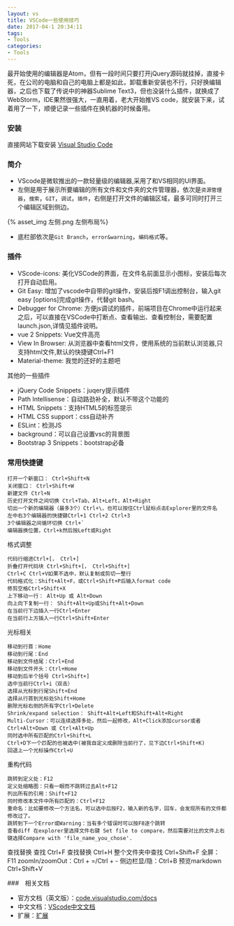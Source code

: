```yaml
---
layout: vs
title: VSCode一些使用技巧
date: 2017-04-1 20:34:11
tags: 
- Tools
categories:
- Tools
---
```

最开始使用的编辑器是Atom，但有一段时间只要打开jQuery源码就挂掉，直接卡死，在公司的电脑和自己的电脑上都是如此，卸载重新安装也不行，只好换编辑器，之后也下载了传说中的神器Sublime Text3，但也没装什么插件，就换成了WebStorm，IDE果然很强大，一直用着，老大开始推VS code，就安装下来，试着用了一下，顺便记录一些插件在换机器的时候备用。  
### 安装

直接网站下载安装 [Visual Studio Code](https://code.visualstudio.com/)
<!--more-->
### 简介
* VScode是微软推出的一款轻量级的编辑器,采用了和VS相同的UI界面。
* 左侧是用于展示所要编辑的所有文件和文件夹的文件管理器，依次是`资源管理器`，`搜索`，`GIT`，`调试`，`插件`，右侧是打开文件的编辑区域，最多可同时打开三个编辑区域到侧边。

<!--![左侧布局](左侧.png)-->
{% asset_img 左侧.png 左侧布局%}

* 底栏部依次是`Git Branch`，`error&warning`，`编码格式`等。 
### 插件
* VScode-icons: 美化VSCode的界面，在文件名前面显示小图标，安装后每次打开自动启用。
* Git Easy: 增加了vscode中自带的git操作，安装后按F1调出控制台，输入git easy [options]完成git操作，代替git bash。
* Debugger for Chrome: 方便js调试的插件，前端项目在Chrome中运行起来之后，可以直接在VSCode中打断点、查看输出、查看控制台，需要配置launch.json,详情见插件说明。
* vue 2 Snippets: Vue文件高亮
* View In Browser: 从浏览器中查看html文件，使用系统的当前默认浏览器,只支持html文件,默认的快捷键Ctrl+F1
* Material-theme: 我觉的还好的主题吧

其他的一些插件

* jQuery Code Snippets：juqery提示插件
* Path Intellisense：自动路劲补全，默认不带这个功能的
* HTML Snippets：支持HTML5的标签提示
* HTML CSS support：css自动补齐
* ESLint：检测JS
* background：可以自己设置vsc的背景图
* Bootstrap 3 Snippets：bootstrap必备

### 常用快捷键
    打开一个新窗口： Ctrl+Shift+N
    关闭窗口： Ctrl+Shift+W
    新建文件 Ctrl+N
    历史打开文件之间切换 Ctrl+Tab，Alt+Left，Alt+Right
    切出一个新的编辑器（最多3个）Ctrl+\，也可以按住Ctrl鼠标点击Explorer里的文件名
    左中右3个编辑器的快捷键Ctrl+1 Ctrl+2 Ctrl+3
    3个编辑器之间循环切换 Ctrl+`
    编辑器换位置，Ctrl+k然后按Left或Right
格式调整

    代码行缩进Ctrl+[， Ctrl+]
    折叠打开代码块 Ctrl+Shift+[， Ctrl+Shift+]
    Ctrl+C Ctrl+V如果不选中，默认复制或剪切一整行
    代码格式化：Shift+Alt+F，或Ctrl+Shift+P后输入format code
    修剪空格Ctrl+Shift+X
    上下移动一行： Alt+Up 或 Alt+Down
    向上向下复制一行： Shift+Alt+Up或Shift+Alt+Down
    在当前行下边插入一行Ctrl+Enter
    在当前行上方插入一行Ctrl+Shift+Enter
光标相关

    移动到行首：Home
    移动到行尾：End
    移动到文件结尾：Ctrl+End
    移动到文件开头：Ctrl+Home
    移动到后半个括号 Ctrl+Shift+]
    选中当前行Ctrl+i（双击）
    选择从光标到行尾Shift+End
    选择从行首到光标处Shift+Home
    删除光标右侧的所有字Ctrl+Delete
    Shrink/expand selection： Shift+Alt+Left和Shift+Alt+Right
    Multi-Cursor：可以连续选择多处，然后一起修改，Alt+Click添加cursor或者Ctrl+Alt+Down 或 Ctrl+Alt+Up
    同时选中所有匹配的Ctrl+Shift+L
    Ctrl+D下一个匹配的也被选中(被我自定义成删除当前行了，见下边Ctrl+Shift+K)
    回退上一个光标操作Ctrl+U
重构代码

    跳转到定义处：F12
    定义处缩略图：只看一眼而不跳转过去Alt+F12
    列出所有的引用：Shift+F12
    同时修改本文件中所有匹配的：Ctrl+F12
    重命名：比如要修改一个方法名，可以选中后按F2，输入新的名字，回车，会发现所有的文件都修改过了。
    跳转到下一个Error或Warning：当有多个错误时可以按F8逐个跳转
    查看diff 在explorer里选择文件右键 Set file to compare，然后需要对比的文件上右键选择Compare with 'file_name_you_chose'.
查找替换
    查找 Ctrl+F
    查找替换 Ctrl+H
    整个文件夹中查找 Ctrl+Shift+F
    全屏：F11
    zoomIn/zoomOut：Ctrl + =/Ctrl + -
    侧边栏显/隐：Ctrl+B
    预览markdown Ctrl+Shift+V

###　相关文档
* 官方文档（英文版）：[code.visualstudio.com/docs](https://code.visualstudio.com/docs)
* 中文文档：[VScode中文文档](https://www.gitbook.com/book/jeasonstudio/vscode-cn-doc/details)
* 扩展：[扩展](https://marketplace.visualstudio.com/VSCode)
